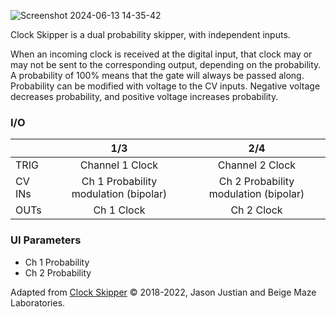 ![Screenshot 2024-06-13 14-35-42](https://github.com/djphazer/O_C-Phazerville/assets/109086194/5bb55b47-c946-4311-a33a-0314548b7fa7)

Clock Skipper is a dual probability skipper, with independent inputs.

When an incoming clock is received at the digital input, that clock may or may not be sent to the corresponding output, depending on the probability. A probability of 100% means that the gate will always be passed along. Probability can be modified with voltage to the CV inputs. Negative voltage decreases probability, and positive voltage increases probability.

### I/O

|        |                  1/3                  |                  2/4                  |
| ------ | :-----------------------------------: | :-----------------------------------: |
| TRIG   |            Channel 1 Clock            |            Channel 2 Clock            |
| CV INs | Ch 1 Probability modulation (bipolar) | Ch 2 Probability modulation (bipolar) |
| OUTs   |              Ch 1 Clock               |              Ch 2 Clock               |


### UI Parameters
* Ch 1 Probability
* Ch 2 Probability


Adapted from [Clock Skipper](https://github.com/Chysn/O_C-HemisphereSuite/wiki/Clock-Skipper) © 2018-2022, Jason Justian and Beige Maze Laboratories. 
